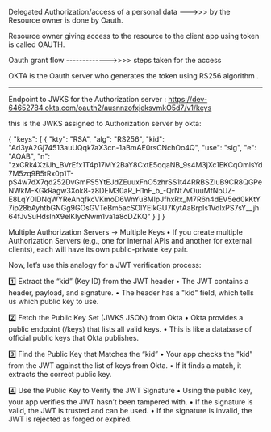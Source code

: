 Delegated Authorization/access of a personal data --->>> by the Resource owner is done by Oauth. 

Resource owner giving access to the resource to the client app using token is called OAUTH.

Oauth grant flow ------------->>>>
steps taken for the access 

OKTA is the Oauth server who generates the token using RS256 algorithm . 

------------------------------------------------------------------------


Endpoint to JWKS for the Authorization server :
https://dev-64652784.okta.com/oauth2/ausnnzofxjeksvmkO5d7/v1/keys


this is the JWKS assigned to Authorization server by okta:

{
  "keys": [
    {
      "kty": "RSA",
      "alg": "RS256",
      "kid": "Ad3yA2Gj74513auUQqk7aX3cn-1aBmAE0rsCNchOo4Q",
      "use": "sig",
      "e": "AQAB",
      "n": "zxCRk4XziJh_BVrEfx1T4p17MY2BaY8CxtE5qqaNB_9s4M3jXc1EKCqOmlsYd7M5zq9B5tRx0p1T-pS4w7dX7qd252DvGmFS5YtEJdZEuuxFnO5zhrSS1t44RRBSZluB9CR8QGPeNWkM-KGkRagw3Xok8-z8DEM30aR_H1nF_b_-QrNt7vOuuMfNbUZ-E8LqY0lDNqWYReAnqfkcVKmoD6WnYu8MlpJfhxRx_M7R6n4dEV5ed0kKtY7ip28bAyhtbGNGg9GOsGVTeBm5acSOlYElkGU7KytAaBrpls1VdlxPS7sY__jh64fJvSuHdslnX9elKIycNwm1va1a8cDZKQ"
    }
  ]
}

Multiple Authorization Servers → Multiple Keys
	•	If you create multiple Authorization Servers 
	(e.g., one for internal APIs and another for external clients), each will have its own public-private key pair.


Now, let’s use this analogy for a JWT verification process:

1️⃣ Extract the “kid” (Key ID) from the JWT header
	•	The JWT contains a header, payload, and signature.
	•	The header has a "kid" field, which tells us which public key to use.

2️⃣ Fetch the Public Key Set (JWKS JSON) from Okta
	•	Okta provides a public endpoint (/keys) that lists all valid keys.
	•	This is like a database of official public keys that Okta publishes.

3️⃣ Find the Public Key that Matches the “kid”
	•	Your app checks the "kid" from the JWT against the list of keys from Okta.
	•	If it finds a match, it extracts the correct public key.

4️⃣ Use the Public Key to Verify the JWT Signature
	•	Using the public key, your app verifies the JWT hasn’t been tampered with.
	•	If the signature is valid, the JWT is trusted and can be used.
	•	If the signature is invalid, the JWT is rejected as forged or expired.



